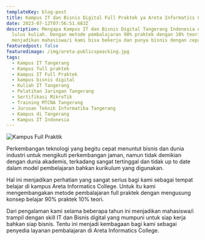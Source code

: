 ```yaml
---
templateKey: blog-post
title: Kampus IT dan Bisnis Digital Full Praktek ya Areta Informatics College Tangerang Indonesia
date: 2023-07-12T07:56:51.683Z
description: Mengapa Kampus IT dan Bisnis Digital Tangerang Indonesia Areta Informatics College mengusung model pembelajaran full praktek? karena tujuan untuk mendidik mahasiswa/i siap kerja sebelum mereka
  lulus kuliah. Dengan metode pembalajaran 90% praktek dengan 10% teori
  menjadikan mahasiswa/i kami bisa bekerja dan punya bisnis dengan cepat.
featuredpost: false
featuredimage: /img/areta-publicspeacking.jpg
tags:
  - Kampus IT Tangerang
  - Kampus full praktek
  - Kampus IT Full Praktek
  - kampus bisnis digital
  - Kuliah IT Tangerang
  - Pelatihan Jaringan Tangerang
  - Sertifikasi MikroTik
  - Training MTCNA Tangerang
  - Jurusan Teknik Informatika Tangerang
  - Kampus di Tangerang
  - Kampus IT Indonesia
---
```


![Kampus Full Praktik](/img/areta-publicspeacking.jpg "Kampus Full Praktik")

Perkembangan teknologi yang begitu cepat menuntut bisnis dan dunia industri untuk mengikuti perkembangan jaman, namun tidak demikian dengan dunia akademis, terkadang sangat tertinggal dan tidak up to date dalam model pembelajaran bahkan kurikulum yang digunakan.

Hal ini menjadikan perhatian yang sangat serius bagi kami sebagai tempat belajar di kampus Areta Informatics College. Untuk itu kami mengembangakan metode pembalajaran full praktek dengan mengusung konsep belajar 90% praktek 10% teori. 

Dari pengalaman kami selama beberapa tahun ini menjadikan mahasiswa/i trampil dengan skill IT dan Bisnis digital yang mumpuni untuk siap kerja bahkan siap bisnis. Tentu ini menjadi kembagaan bagi kami sebagai penyedia layanan pembalajaran di Areta Informatics College.